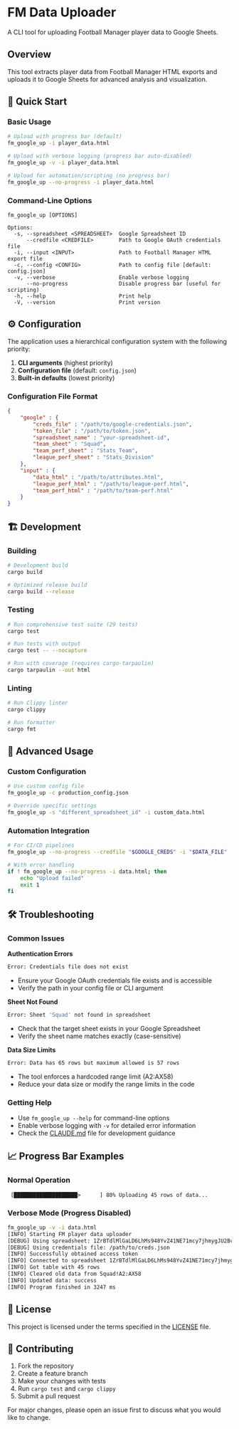 # FM Data Uploader

A  CLI tool for uploading Football Manager player data to Google Sheets.

## Overview
This tool extracts player data from Football Manager HTML exports and uploads it to Google Sheets for advanced analysis and visualization.

## 🚀 Quick Start

### Basic Usage
```bash
# Upload with progress bar (default)
fm_google_up -i player_data.html

# Upload with verbose logging (progress bar auto-disabled)
fm_google_up -v -i player_data.html

# Upload for automation/scripting (no progress bar)
fm_google_up --no-progress -i player_data.html
```

### Command-Line Options
```
fm_google_up [OPTIONS]

Options:
  -s, --spreadsheet <SPREADSHEET>  Google Spreadsheet ID
      --credfile <CREDFILE>        Path to Google OAuth credentials file
  -i, --input <INPUT>              Path to Football Manager HTML export file
  -c, --config <CONFIG>            Path to config file [default: config.json]
  -v, --verbose                    Enable verbose logging
      --no-progress                Disable progress bar (useful for scripting)
  -h, --help                       Print help
  -V, --version                    Print version
```

## ⚙️ Configuration

The application uses a hierarchical configuration system with the following priority:
1. **CLI arguments** (highest priority)
2. **Configuration file** (default: `config.json`)
3. **Built-in defaults** (lowest priority)

### Configuration File Format

```json
{
    "google" : {
        "creds_file" : "/path/to/google-credentials.json",
        "token_file" : "/path/to/token.json",
        "spreadsheet_name" : "your-spreadsheet-id",
        "team_sheet" : "Squad",
        "team_perf_sheet" : "Stats_Team",
        "league_perf_sheet" : "Stats_Division"
    },
    "input" : {
        "data_html" : "/path/to/attributes.html",
        "league_perf_html" : "/path/to/league-perf.html",
        "team_perf_html" : "/path/to/team-perf.html"
    }
}
```

## 🏗️ Development

### Building
```bash
# Development build
cargo build

# Optimized release build
cargo build --release
```

### Testing
```bash
# Run comprehensive test suite (29 tests)
cargo test

# Run tests with output
cargo test -- --nocapture

# Run with coverage (requires cargo-tarpaulin)
cargo tarpaulin --out html
```

### Linting
```bash
# Run Clippy linter
cargo clippy

# Run formatter
cargo fmt
```

## 🔧 Advanced Usage

### Custom Configuration
```bash
# Use custom config file
fm_google_up -c production_config.json

# Override specific settings
fm_google_up -s "different_spreadsheet_id" -i custom_data.html
```

### Automation Integration
```bash
# For CI/CD pipelines
fm_google_up --no-progress --credfile "$GOOGLE_CREDS" -i "$DATA_FILE"

# With error handling
if ! fm_google_up --no-progress -i data.html; then
    echo "Upload failed"
    exit 1
fi
```

## 🛠️ Troubleshooting

### Common Issues

**Authentication Errors**
```bash
Error: Credentials file does not exist
```
- Ensure your Google OAuth credentials file exists and is accessible
- Verify the path in your config file or CLI argument

**Sheet Not Found**
```bash
Error: Sheet 'Squad' not found in spreadsheet
```
- Check that the target sheet exists in your Google Spreadsheet
- Verify the sheet name matches exactly (case-sensitive)

**Data Size Limits**
```bash
Error: Data has 65 rows but maximum allowed is 57 rows
```
- The tool enforces a hardcoded range limit (A2:AX58)
- Reduce your data size or modify the range limits in the code

### Getting Help

- Use `fm_google_up --help` for command-line options
- Enable verbose logging with `-v` for detailed error information
- Check the [CLAUDE.md](CLAUDE.md) file for development guidance

## 📈 Progress Bar Examples

### Normal Operation
```
 [████████████████████>      ] 80% Uploading 45 rows of data...
```

### Verbose Mode (Progress Disabled)
```bash
fm_google_up -v -i data.html
[INFO] Starting FM player data uploader
[DEBUG] Using spreadsheet: 1ZrBTdlMlGaLD6LhMs948YvZ41NE71mcy7jhmygJU2Bc
[DEBUG] Using credentials file: /path/to/creds.json
[INFO] Successfully obtained access token
[INFO] Connected to spreadsheet 1ZrBTdlMlGaLD6LhMs948YvZ41NE71mcy7jhmygJU2Bc
[INFO] Got table with 45 rows
[INFO] Cleared old data from Squad!A2:AX58
[INFO] Updated data: success
[INFO] Program finished in 3247 ms
```

## 📄 License

This project is licensed under the terms specified in the [LICENSE](LICENSE) file.

## 🤝 Contributing

1. Fork the repository
2. Create a feature branch
3. Make your changes with tests
4. Run `cargo test` and `cargo clippy`
5. Submit a pull request

For major changes, please open an issue first to discuss what you would like to change.
